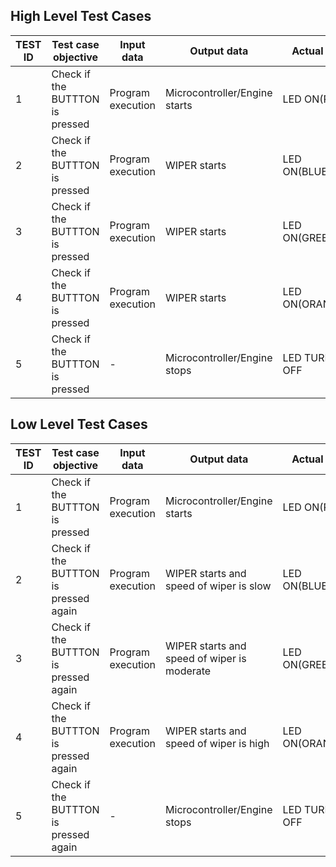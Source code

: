 ## **High Level Test Cases**

| TEST ID  | Test case objective  | Input data  | Output data  | Actual op | Status
| -------- | -------------------- | ----------- | ------------ | --------- | ------
|  1 | Check if the BUTTTON is pressed | Program execution  | Microcontroller/Engine starts | LED ON(RED)	| PASS
|  2 | Check if the BUTTTON is pressed | Program execution | WIPER starts | LED ON(BLUE)	| PASS
|  3 | Check if the BUTTTON is pressed | Program execution | WIPER starts | LED ON(GREEN)	| PASS
|  4 | Check if the BUTTTON is pressed | Program execution | WIPER starts | LED ON(ORANGE) | PASS
|  5 | Check if the BUTTTON is pressed | - | Microcontroller/Engine stops | LED TURNED OFF | PASS

## **Low Level Test Cases**

| TEST ID  | Test case objective  | Input data  | Output data  | Actual op | Status
| -------- | -------------------- | ----------- | ------------ | --------- | ------
|  1 | Check if the BUTTTON is pressed | Program execution  | Microcontroller/Engine starts | LED ON(RED)	| PASS
|  2 | Check if the BUTTTON is pressed again | Program execution | WIPER starts and speed of wiper is slow	 | LED ON(BLUE)	| PASS
|  3 | Check if the BUTTTON is pressed again | Program execution | WIPER starts and speed of wiper is moderate	 | LED ON(GREEN)	| PASS
|  4 | Check if the BUTTTON is pressed again| Program execution | WIPER starts and speed of wiper is high	 | LED ON(ORANGE) | PASS
|  5 | Check if the BUTTTON is pressed again | - | Microcontroller/Engine stops | LED TURNED OFF | PASS
